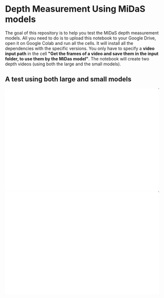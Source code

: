 # Depth Measurement Using MiDaS models
The goal of this repository is to help you test the MiDaS depth measurement models. All you need to do is to upload this notebook to your Google Drive, open it on Google Colab and run all the cells. It will install all the dependencies with the specific versions. You only have to specify a **video input path** in the cell **"Get the frames of a video and save them in the input folder, to use them by the MiDas model"**. The notebook will create two depth videos (using both the large and the small models).

## A test using both large and small models
![MiDaS large model](images/large_model_depth_measurement.png)
![MiDaS small model](images/small_model_depth_measurement.png)